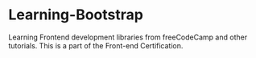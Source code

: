 # Learning-Bootstrap
Learning Frontend development libraries from freeCodeCamp and other tutorials. This is a part of the Front-end Certification.
